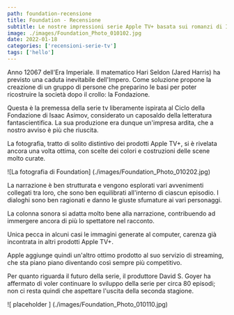 ```yaml
---
path: foundation-recensione
title: Foundation - Recensione
subtitle: Le nostre impressioni serie Apple TV+ basata sui romanzi di Isaac Asimov
image: ./images/Foundation_Photo_010102.jpg
date: 2022-01-18
categories: ['recensioni-serie-tv']
tags: ['hello']
---
```


Anno 12067 dell'Era Imperiale. Il matematico Hari Seldon (Jared Harris) ha previsto una caduta inevitabile dell'Impero. Come soluzione propone la creazione di un gruppo di persone che preparino le basi per poter ricostruire la società dopo il crollo: la Fondazione.

Questa è la premessa della serie tv liberamente ispirata al Ciclo della Fondazione di Isaac Asimov, considerato un caposaldo della letteratura fantascientifica. La sua produzione era dunque un'impresa ardita, che a nostro avviso è più che riuscita.

La fotografia, tratto di solito distintivo dei prodotti Apple TV+, si è rivelata ancora una volta ottima, con scelte dei colori e costruzioni delle scene molto curate.

![La fotografia di Foundation] (./images/Foundation_Photo_010202.jpg)

La narrazione è ben strutturata e vengono esplorati vari avvenimenti collegati tra loro, che sono ben equilibrati all'interno di ciascun episodio. I dialoghi sono ben ragionati e danno le giuste sfumature ai vari personaggi.

La colonna sonora si adatta molto bene alla narrazione, contribuendo ad immergere ancora di più lo spettatore nel racconto.

Unica pecca in alcuni casi le immagini generate al computer, carenza già incontrata in altri prodotti Apple TV+.

Apple aggiunge quindi un'altro ottimo prodotto al suo servizio di streaming, che sta piano piano diventando così sempre più competitivo.

Per quanto riguarda il futuro della serie, il produttore David S. Goyer ha affermato di voler continuare lo sviluppo della serie per circa 80 episodi; non ci resta quindi che aspettare l'uscita della seconda stagione.

![ placeholder ] (./images/Foundation_Photo_010110.jpg)